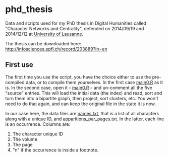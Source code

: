 phd_thesis
==========

Data and scripts used for my PhD thesis in Digital Humanities called "Character Networks and Centrality", defended on 2014/09/19 and 2014/12/12 at [University of Lausanne](www.unil.ch).

The thesis can be downloaded here: http://infosciences.epfl.ch/record/203889?ln=en


First use
---------

The first time you use the script, you have the choice either to use the pre-compiled data, or to compile them yourselves. 
In the first case [main0.R](https://github.com/yrochat/phd_thesis/blob/master/main0.R) as it is. 
In the second case, open it – [main0.R](https://github.com/yrochat/phd_thesis/blob/master/main0.R) – and un-comment all the five "source" entries. 
This will load the initial data (the index) and read, sort and turn them into a bipartite graph, then project, sort clusters, etc. You won't need to do that again, and can keep the original file in the state it is now.

In our case here, the data files are [names.txt](https://github.com/yrochat/phd_thesis/blob/master/init/names.txt), that is a list of all characters along with a unique ID, and [apparitions_par_pages.txt](https://github.com/yrochat/phd_thesis/blob/master/init/apparitions_par_pages.txt). In the latter, each line is an occurrence. Columns are: 

1. The character unique ID
2. The volume 
3. The page
4. "n" if the occurrence is inside a footnote.
